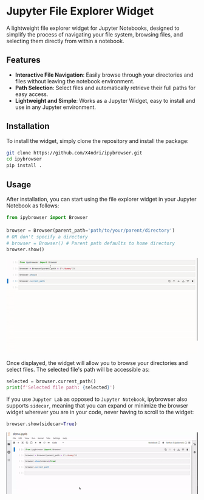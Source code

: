 # Jupyter File Explorer Widget

A lightweight file explorer widget for Jupyter Notebooks, designed to simplify the process of navigating your file system, browsing files, and selecting them directly from within a notebook.

## Features

- **Interactive File Navigation**: Easily browse through your directories and files without leaving the notebook environment.
- **Path Selection**: Select files and automatically retrieve their full paths for easy access.
- **Lightweight and Simple**: Works as a Jupyter Widget, easy to install and use in any Jupyter environment.

## Installation

To install the widget, simply clone the repository and install the package:

```bash
git clone https://github.com/X4ndri/ipybrowser.git
cd ipybrowser
pip install .
```

## Usage

After installation, you can start using the file explorer widget in your Jupyter Notebook as follows:

```python
from ipybrowser import Browser

browser = Browser(parent_path='path/to/your/parent/directory')
# OR don't specify a directory
# browser = Browser() # Parent path defaults to home directory
browser.show()
```
![Demo normal](./assets/no_sidecar.gif)

Once displayed, the widget will allow you to browse your directories and select files. The selected file's path will be accessible as:

```python
selected = browser.current_path()
print(f'Selected file path: {selected}')
```

If you use `Jupyter Lab` as opposed to `Jupyter Notebook`, ipybrowser also supports `sidecar`, meaning that you can expand or minimize the browser widget wherever you are in your code, never having to scroll to the widget:
```python
browser.show(sidecar=True)
```
![Demo normal](./assets/sidecar.gif)

